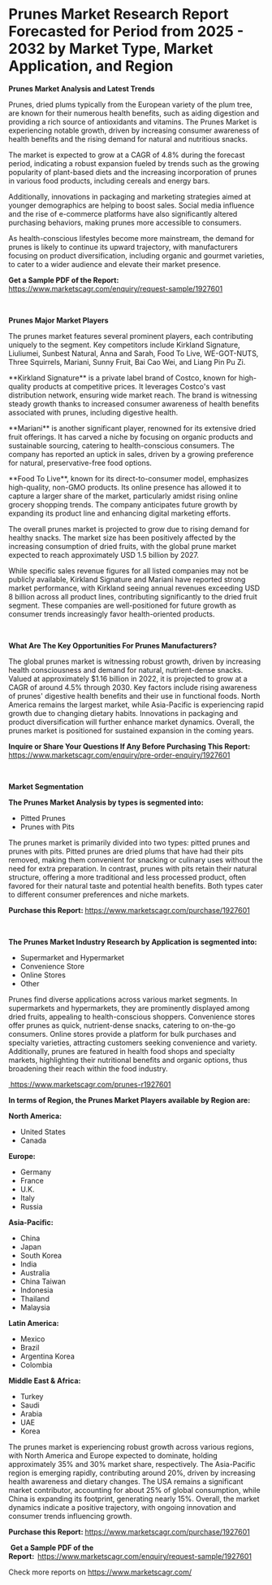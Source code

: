 <p><h1>Prunes Market Research Report Forecasted for Period from 2025 -  2032 by Market Type, Market Application, and Region</h1></p><p><strong>Prunes Market Analysis and Latest Trends</strong></p>
<p><p>Prunes, dried plums typically from the European variety of the plum tree, are known for their numerous health benefits, such as aiding digestion and providing a rich source of antioxidants and vitamins. The Prunes Market is experiencing notable growth, driven by increasing consumer awareness of health benefits and the rising demand for natural and nutritious snacks. </p><p>The market is expected to grow at a CAGR of 4.8% during the forecast period, indicating a robust expansion fueled by trends such as the growing popularity of plant-based diets and the increasing incorporation of prunes in various food products, including cereals and energy bars. </p><p>Additionally, innovations in packaging and marketing strategies aimed at younger demographics are helping to boost sales. Social media influence and the rise of e-commerce platforms have also significantly altered purchasing behaviors, making prunes more accessible to consumers. </p><p>As health-conscious lifestyles become more mainstream, the demand for prunes is likely to continue its upward trajectory, with manufacturers focusing on product diversification, including organic and gourmet varieties, to cater to a wider audience and elevate their market presence.</p></p>
<p><strong>Get a Sample PDF of the Report:&nbsp;</strong> <a href="https://www.marketscagr.com/enquiry/request-sample/1927601?utm_campaign=2016&utm_medium=2&utm_source=Github&utm_content=ia&utm_term=15012025&utm_id=prunes">https://www.marketscagr.com/enquiry/request-sample/1927601</a></p>
<p>&nbsp;</p>
<p><strong>Prunes Major Market Players</strong></p>
<p><p>The prunes market features several prominent players, each contributing uniquely to the segment. Key competitors include Kirkland Signature, Liuliumei, Sunbest Natural, Anna and Sarah, Food To Live, WE-GOT-NUTS, Three Squirrels, Mariani, Sunny Fruit, Bai Cao Wei, and Liang Pin Pu Zi.</p><p>**Kirkland Signature** is a private label brand of Costco, known for high-quality products at competitive prices. It leverages Costco's vast distribution network, ensuring wide market reach. The brand is witnessing steady growth thanks to increased consumer awareness of health benefits associated with prunes, including digestive health.</p><p>**Mariani** is another significant player, renowned for its extensive dried fruit offerings. It has carved a niche by focusing on organic products and sustainable sourcing, catering to health-conscious consumers. The company has reported an uptick in sales, driven by a growing preference for natural, preservative-free food options.</p><p>**Food To Live**, known for its direct-to-consumer model, emphasizes high-quality, non-GMO products. Its online presence has allowed it to capture a larger share of the market, particularly amidst rising online grocery shopping trends. The company anticipates future growth by expanding its product line and enhancing digital marketing efforts.</p><p>The overall prunes market is projected to grow due to rising demand for healthy snacks. The market size has been positively affected by the increasing consumption of dried fruits, with the global prune market expected to reach approximately USD 1.5 billion by 2027.</p><p>While specific sales revenue figures for all listed companies may not be publicly available, Kirkland Signature and Mariani have reported strong market performance, with Kirkland seeing annual revenues exceeding USD 8 billion across all product lines, contributing significantly to the dried fruit segment. These companies are well-positioned for future growth as consumer trends increasingly favor health-oriented products.</p></p>
<p>&nbsp;</p>
<p><strong>What Are The Key Opportunities For Prunes Manufacturers?</strong></p>
<p><p>The global prunes market is witnessing robust growth, driven by increasing health consciousness and demand for natural, nutrient-dense snacks. Valued at approximately $1.16 billion in 2022, it is projected to grow at a CAGR of around 4.5% through 2030. Key factors include rising awareness of prunes' digestive health benefits and their use in functional foods. North America remains the largest market, while Asia-Pacific is experiencing rapid growth due to changing dietary habits. Innovations in packaging and product diversification will further enhance market dynamics. Overall, the prunes market is positioned for sustained expansion in the coming years.</p></p>
<p><strong>Inquire or Share Your Questions If Any Before Purchasing This Report:</strong> <a href="https://www.marketscagr.com/enquiry/pre-order-enquiry/1927601?utm_campaign=2016&utm_medium=2&utm_source=Github&utm_content=ia&utm_term=15012025&utm_id=prunes">https://www.marketscagr.com/enquiry/pre-order-enquiry/1927601</a></p>
<p>&nbsp;</p>
<p><strong>Market Segmentation</strong></p>
<p><strong>The Prunes Market Analysis by types is segmented into:</strong></p>
<p><ul><li>Pitted Prunes</li><li>Prunes with Pits</li></ul></p>
<p><p>The prunes market is primarily divided into two types: pitted prunes and prunes with pits. Pitted prunes are dried plums that have had their pits removed, making them convenient for snacking or culinary uses without the need for extra preparation. In contrast, prunes with pits retain their natural structure, offering a more traditional and less processed product, often favored for their natural taste and potential health benefits. Both types cater to different consumer preferences and niche markets.</p></p>
<p><strong>Purchase this Report:&nbsp;</strong><a href="https://www.marketscagr.com/purchase/1927601?utm_campaign=2016&utm_medium=2&utm_source=Github&utm_content=ia&utm_term=15012025&utm_id=prunes">https://www.marketscagr.com/purchase/1927601</a></p>
<p>&nbsp;</p>
<p><strong>The Prunes Market Industry Research by Application is segmented into:</strong></p>
<p><ul><li>Supermarket and Hypermarket</li><li>Convenience Store</li><li>Online Stores</li><li>Other</li></ul></p>
<p><p>Prunes find diverse applications across various market segments. In supermarkets and hypermarkets, they are prominently displayed among dried fruits, appealing to health-conscious shoppers. Convenience stores offer prunes as quick, nutrient-dense snacks, catering to on-the-go consumers. Online stores provide a platform for bulk purchases and specialty varieties, attracting customers seeking convenience and variety. Additionally, prunes are featured in health food shops and specialty markets, highlighting their nutritional benefits and organic options, thus broadening their reach within the food industry.</p></p>
<p><a href="https://www.marketscagr.com/prunes-r1927601?utm_campaign=2016&utm_medium=2&utm_source=Github&utm_content=ia&utm_term=15012025&utm_id=prunes">&nbsp;https://www.marketscagr.com/prunes-r1927601</a></p>
<p><strong>In terms of Region, the Prunes Market Players available by Region are:</strong></p>
<p>
    <p> <strong> North America: </strong>
        <ul>
            <li>United States</li>
            <li>Canada</li>
        </ul>
        </p> 
    <p> <strong> Europe: </strong>
        <ul>
            <li>Germany</li>
            <li>France</li>
            <li>U.K.</li>
            <li>Italy</li>
            <li>Russia</li>
        </ul>
        </p> 
    <p> <strong> Asia-Pacific: </strong>
        <ul>
            <li>China</li>
            <li>Japan</li>
            <li>South Korea</li>
            <li>India</li>
            <li>Australia</li>
            <li>China Taiwan</li>
            <li>Indonesia</li>
            <li>Thailand</li>
            <li>Malaysia</li>
        </ul>
        </p> 
    <p> <strong> Latin America: </strong>
        <ul>
            <li>Mexico</li>
            <li>Brazil</li>
            <li>Argentina Korea</li>
            <li>Colombia</li>
        </ul>
        </p> 
    <p> <strong> Middle East & Africa: </strong>
        <ul>
            <li>Turkey</li>
            <li>Saudi</li>
            <li>Arabia</li>
            <li>UAE</li>
            <li>Korea</li>
        </ul>
    </p>
    </p>
<p><p>The prunes market is experiencing robust growth across various regions, with North America and Europe expected to dominate, holding approximately 35% and 30% market share, respectively. The Asia-Pacific region is emerging rapidly, contributing around 20%, driven by increasing health awareness and dietary changes. The USA remains a significant market contributor, accounting for about 25% of global consumption, while China is expanding its footprint, generating nearly 15%. Overall, the market dynamics indicate a positive trajectory, with ongoing innovation and consumer trends influencing growth.</p></p>
<p><strong>Purchase this Report: </strong><a href="https://www.marketscagr.com/purchase/1927601?utm_campaign=2016&utm_medium=2&utm_source=Github&utm_content=ia&utm_term=15012025&utm_id=prunes">https://www.marketscagr.com/purchase/1927601</a></p>
<p>&nbsp;<strong>Get a Sample PDF of the Report:&nbsp;&nbsp;</strong><a href="https://www.marketscagr.com/enquiry/request-sample/1927601?utm_campaign=2016&utm_medium=2&utm_source=Github&utm_content=ia&utm_term=15012025&utm_id=prunes">https://www.marketscagr.com/enquiry/request-sample/1927601</a></p>
<p><strong></strong></p>
<p>Check more reports on <a href="https://www.marketscagr.com/?utm_campaign=2016&utm_medium=2&utm_source=Github&utm_content=ia&utm_term=15012025&utm_id=prunes">https://www.marketscagr.com/</a></p>